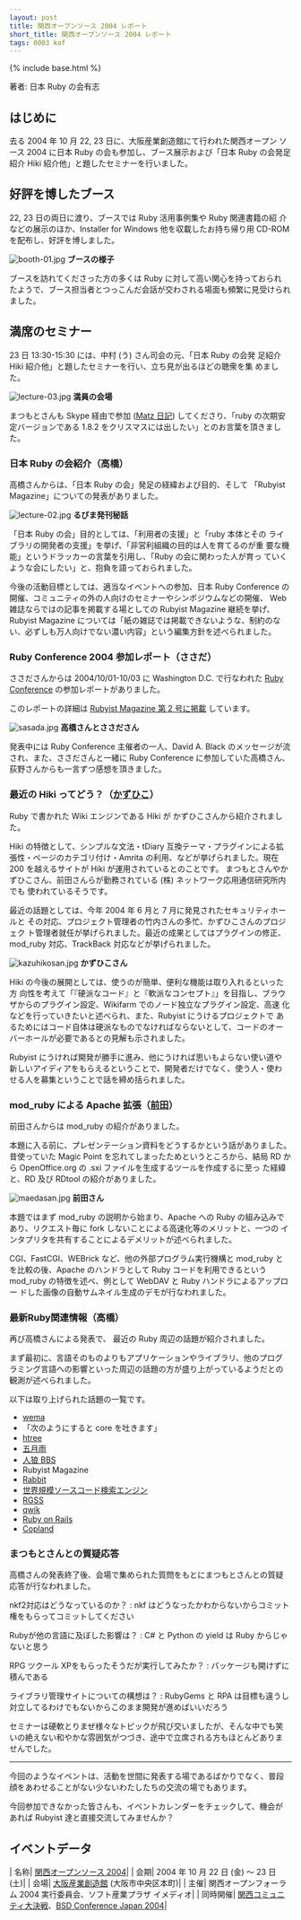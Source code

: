 ```yaml
---
layout: post
title: 関西オープンソース 2004 レポート
short_title: 関西オープンソース 2004 レポート
tags: 0003 kof
---
```

{% include base.html %}


著者: 日本 Ruby の会有志

## はじめに

去る 2004 年 10 月 22, 23 日に、大阪産業創造館にて行われた関西オープン
ソース 2004 に日本 Ruby の会も参加し、ブース展示および「日本 Ruby の会発足
紹介 Hiki 紹介他」と題したセミナーを行いました。

## 好評を博したブース

22, 23 日の両日に渡り、ブースでは Ruby 活用事例集や Ruby 関連書籍の紹
介などの展示のほか、Installer for Windows 他を収載したお持ち帰り用
CD-ROM を配布し、好評を博しました。

![booth-01.jpg]({{site.baseurl}}/images/0003-kof-report/booth-01.jpg) __ブースの様子__

ブースを訪れてくださった方の多くは Ruby に対して高い関心を持っておられ
たようで、ブース担当者とつっこんだ会話が交わされる場面も頻繁に見受けられ
ました。

## 満席のセミナー

23 日 13:30-15:30 には、中村 (う) さん司会の元、「日本 Ruby の会発
足紹介 Hiki 紹介他」と題したセミナーを行い、立ち見が出るほどの聴衆を集
めました。

![lecture-03.jpg]({{site.baseurl}}/images/0003-kof-report/lecture-03.jpg)
__満員の会場__

まつもとさんも Skype 経由で参加 ([Matz 日記](http://www.rubyist.net/~matz/20041023.html#p01)) してくださり、「ruby の次期安定バージョンである 1.8.2 をクリスマスには出したい」とのお言葉を頂きました。

### 日本 Ruby の会紹介（高橋）

高橋さんからは、「日本 Ruby の会」発足の経緯および目的、そして
「Rubyist Magazine」についての発表がありました。

![lecture-02.jpg]({{site.baseurl}}/images/0003-kof-report/lecture-02.jpg)
__るびま発刊秘話__

「日本 Ruby の会」目的としては、「利用者の支援」と「ruby 本体とその
ライブラリの開発者の支援」を挙げ、「非営利組織の目的は人を育てるのが重
要な機能」というドラッカーの言葉を引用し、「Ruby の会に関わった人が育っ
ていくような会にしたい」と、抱負を語っておられました。

今後の活動目標としては、適当なイベントへの参加、日本 Ruby Conference
の開催、コミュニティの外の人向けのセミナーやシンポジウムなどの開催、
Web 雑誌ならではの記事を掲載する場としての Rubyist Magazine 継続を挙げ、
Rubyist Magazine については「紙の雑誌では掲載できないような、制約のな
い、必ずしも万人向けでない濃い内容」という編集方針を述べられました。

### Ruby Conference 2004 参加レポート（ささだ）

ささださんからは 2004/10/01-10/03 に Washington D.C. で行なわれた
[Ruby Conference](http://www.rubycentral.org/conference/)
の参加レポートがありました。

このレポートの詳細は
[Rubyist Magazine 第 2 号に掲載](http://jp.rubyist.net/magazine/?0002-RubyConf2004Report)
しています。

![sasada.jpg]({{site.baseurl}}/images/0003-kof-report/sasada.jpg)
__高橋さんとささださん__

発表中には Ruby Conference 主催者の一人、David A. Black のメッセージが流され、また、ささださんと一緒に Ruby Conference
に参加していた高橋さん、荻野さんからも一言ずつ感想を頂きました。

### 最近の Hiki ってどう？（[かずひこ](http://kazuhiko.tdiary.net/20041023.html#p01)）

Ruby で書かれた Wiki エンジンである Hiki が かずひこさんから紹介されました。

Hiki の特徴として、シンプルな文法・tDiary 互換テーマ・プラグインによる拡
張性・ページのカテゴリ付け・Amrita の利用、などが挙げられました。現在
200 を越えるサイトが Hiki が運用されているとのことです。
まつもとさんやかずひこさん、前田さんらが勤務されている (株) ネットワーク応用通信研究所内でも
使われているそうです。

最近の話題としては、今年 2004 年 6 月と 7 月に発見されたセキュリティホールと
その対応、プロジェクト管理者の竹内さんの多忙、かずひこさんのプロジェク
ト管理者就任が挙げられました。最近の成果としてはプラグインの修正、
mod_ruby 対応、TrackBack 対応などが挙げられました。

![kazuhikosan.jpg]({{site.baseurl}}/images/0003-kof-report/kazuhikosan.jpg)
__かずひこさん__

Hiki の今後の展開としては、使うのが簡単、便利な機能は取り入れるといった方
向性を考えて「『硬派なコード』と『軟派なコンセプト』」を目指し、ブラウ
ザからのプラグイン設定、Wikifarm でのノード独立なプラグイン設定、高速
化などを行っていきたいと述べられ、また、Rubyist にうけるプロジェクトで
あるためにはコード自体は硬派なものでなければならないとして、コードのオー
バーホールが必要であるとの見解も示されました。

Rubyist にうければ開発が勝手に進み、他にうければ思いもよらない使い道や
新しいアイディアをもらえるということで、開発者だけでなく、使う人・使わ
せる人を募集ということで話を締め括られました。

### mod_ruby による Apache 拡張（[前田](http://shugo.net/jit/20041023.html#p03)）

前田さんからは mod_ruby の紹介がありました。

本題に入る前に、プレゼンテーション資料をどうするかという話がありました。
昔使っていた Magic Point を忘れてしまったためというところから、結局
RD から OpenOffice.org の .sxi ファイルを生成するツールを作成するに至っ
た経緯と、RD 及び RDtool の紹介がありました。

![maedasan.jpg]({{site.baseurl}}/images/0003-kof-report/maedasan.jpg)
__前田さん__

本題ではまず mod_ruby の説明から始まり、Apache への Ruby の組み込みで
あり、リクエスト毎に fork しないことによる高速化等のメリットと、一つの
インタプリタを共有することによるデメリットが述べられました。

CGI、FastCGI、WEBrick など、他の外部プログラム実行機構と mod_ruby と
を比較の後、Apache のハンドラとして Ruby コードを利用できるという
mod_ruby の特徴を述べ、例として WebDAV と Ruby ハンドラによるアップロー
ドした画像の自動サムネイル生成のデモが行なわれました。

### 最新Ruby関連情報（高橋）

再び高橋さんによる発表で、
最近の Ruby 周辺の話題が紹介されました。

まず最初に、言語そのものよりもアプリケーションやライブラリ、他のプログ
ラミング言語への影響といった周辺の話題の方が盛り上がっているようだとの
観測が述べられました。

以下は取り上げられた話題の一覧です。

* [wema](http://www.mikihoshi.com/wema/)
* 「次のようにすると core を吐きます」
* [htree](http://raa.ruby-lang.org/project/htree/)
* [五月雨](http://cvs.m17n.org/viewcvs/ruby/samidare/)
* [人狼 BBS](http://ninjinia.x0.com/wolf/)
* Rubyist Magazine
* [Rabbit](http://raa.ruby-lang.org/project/rabbit/)
* [世界規模ソースコード検索エンジン](http://namazu.org/~satoru/pub/mito2004i/)
* [RGSS](http://www.enterbrain.co.jp/digifami/products/rpgxp/shinkinou.html)
* [qwik](http://qwik.jp/)
* [Ruby on Rails](http://raa.ruby-lang.org/project/rails/)
* [Copland](http://raa.ruby-lang.org/project/copland/)


### まつもとさんとの質疑応答

高橋さんの発表終了後、会場で集められた質問をもとにまつもとさんとの質疑
応答が行なわれました。

nkf2対応はどうなっているのか？
: nkf はどうなったかわからないからコミット権をもらってコミットしてください

Rubyが他の言語に及ぼした影響は？
: C# と Python の yield は Ruby からじゃないと思う

RPG ツクール XPをもらったそうだが実行してみたか？
: パッケージも開けずに積んである

ライブラリ管理サイトについての構想は？
: RubyGems と RPA は目標も違うし対立してるわけでもないからこのまま開発が進めばいいだろう

セミナーは硬軟とりまぜ様々なトピックが飛び交いましたが、そんな中でも笑
いの絶えない和やかな雰囲気がつづき、途中で立席される方もほとんどありま
せんでした。

----
今回のようなイベントは、活動を世間に発表する場であるばかりでなく、普段
顔をあわせることがない少ないわたしたちの交流の場でもあります。

今回参加できなかった皆さんも、イベントカレンダーをチェックして、機会が
あれば Rubyist 達と直接交流してみませんか？

## イベントデータ

| 名称| [関西オープンソース 2004](http://k-of.jp/2004/)|
| 会期| 2004 年 10 月 22 日 (金) 〜 23 日 (土)|
| 会場| [大阪産業創造館](http://www.sansokan.jp/) (大阪市中央区本町)|
| 主催| 関西オープンフォーラム 2004 実行委員会、ソフト産業プラザ イメディオ|
| 同時開催| [関西コミュニティ大決戦](http://kessen.k-of.jp/)、[BSD Conference Japan 2004](http://bsdcon.jp/)|



